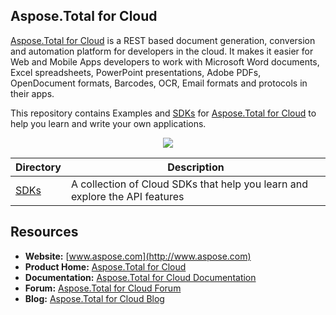 ## Aspose.Total for Cloud
[Aspose.Total for Cloud](http://www.aspose.com/products/total/cloud) is a REST based document generation, conversion and automation platform for developers in the cloud. It makes it easier for Web and Mobile Apps developers to work with Microsoft Word documents, Excel spreadsheets, PowerPoint presentations, Adobe PDFs, OpenDocument formats, Barcodes, OCR, Email formats and protocols in their apps. 

This repository contains Examples and [SDKs](SDKs) for [Aspose.Total for Cloud](http://www.aspose.com/products/total/cloud) to help you learn and write your own applications.

<p align="center">

  <a title="Download complete Aspose.Total for Cloud source code" href="https://github.com/aspose-total/Aspose.Total-for-Cloud/archive/master.zip">
	<img src="http://i.imgur.com/hwNhrGZ.png" />
  </a>
</p>

Directory | Description
--------- | -----------
[SDKs](SDKs)  | A collection of Cloud SDKs that help you learn and explore the API features

## Resources

+ **Website:** [www.aspose.com](http://www.aspose.com)
+ **Product Home:** [Aspose.Total for Cloud](http://www.aspose.com/products/total/cloud)
+ **Documentation:** [Aspose.Total for Cloud Documentation](http://www.aspose.com/docs/display/totalcloud/Home)
+ **Forum:** [Aspose.Total for Cloud Forum](http://www.aspose.com/community/forums/aspose.total-product-family/442/showforum.aspx)
+ **Blog:** [Aspose.Total for Cloud Blog](http://www.aspose.com/blogs/aspose-products/aspose-total-product-family.html)

